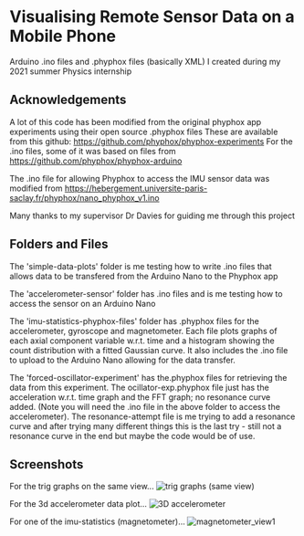 # Visualising Remote Sensor Data on a Mobile Phone
Arduino .ino files and .phyphox files (basically XML) I created during my 2021 summer Physics internship

## Acknowledgements
A lot of this code has been modified from the original phyphox app experiments using their open source .phyphox files
These are available from this github: https://github.com/phyphox/phyphox-experiments
For the .ino files, some of it was based on files from https://github.com/phyphox/phyphox-arduino

The .ino file for allowing Phyphox to access the IMU sensor data was modified from https://hebergement.universite-paris-saclay.fr/phyphox/nano_phyphox_v1.ino

Many thanks to my supervisor Dr Davies for guiding me through this project


## Folders and Files
The 'simple-data-plots' folder is me testing how to write .ino files that allows data to be transfered from the Arduino Nano to the Phyphox app

The 'accelerometer-sensor' folder has .ino files and is me testing how to access the sensor on an Arduino Nano

The 'imu-statistics-phyphox-files' folder has .phyphox files for the accelerometer, gyroscope and magnetometer. Each file plots graphs of each axial component variable w.r.t. time and a histogram showing the count distribution with a fitted Gaussian curve. It also includes the .ino file to upload to the Arduino Nano allowing for the data transfer.

The 'forced-oscillator-experiment' has the.phyphox files for retrieving the data from this experiment. The ocillator-exp.phyphox file just has the acceleration w.r.t. time graph and the FFT graph; no resonance curve added. (Note you will need the .ino file in the above folder to access the accelerometer). The resonance-attempt file is me trying to add a resonance curve and after trying many different things this is the last try - still not a resonance curve in the end but maybe the code would be of use.



## Screenshots
For the trig graphs on the same view...
![trig graphs (same view)](https://user-images.githubusercontent.com/81781462/123165714-7df9a000-d46c-11eb-8cee-c6439fbced72.jpg)

For the 3d accelerometer data plot...
![3D accelerometer](https://user-images.githubusercontent.com/81781462/124750684-ad54e600-df1d-11eb-8fa6-12b7c9b51826.jpg)

For one of the imu-statistics (magnetometer)...
![magnetometer_view1](https://user-images.githubusercontent.com/81781462/124754027-9ca66f00-df21-11eb-8608-c91ac305c41c.jpeg)

